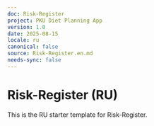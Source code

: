 ```yaml
---
doc: Risk-Register
project: PKU Diet Planning App
version: 1.0
date: 2025-08-15
locale: ru
canonical: false
source: Risk-Register.en.md
needs-sync: false
---
```


# Risk-Register (RU)

This is the RU starter template for Risk-Register.
